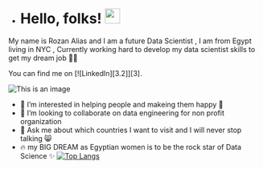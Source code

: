 - # Hello, folks! <img src="https://raw.githubusercontent.com/MartinHeinz/MartinHeinz/master/wave.gif" width="30px">
My name is Rozan Alias and I am a future Data Scientist , I am from Egypt living in NYC , Currently working hard to develop my data scientist skills to get my dream job 👩‍🎓

You can find me on [![LinkedIn][3.2]][3].

<!-- Icons -->

[2.2]: https://raw.githubusercontent.com/MartinHeinz/MartinHeinz/master/linkedin-3-16.png (LinkedIn icon without padding)

<!-- Links to your social media accounts -->

[2]: https://www.linkedin.com/in/rozan-alias/


![This is an image](https://myoctocat.com/assets/images/base-octocat.svg) 



- 👀 I’m interested in helping people and makeing them happy 🤗 
- 💞️ I’m looking to collaborate on data engineering for non profit organization 
- 💬 Ask me about which countries I want to visit and I will never stop talking 😸
- 🔥  my BIG DREAM as Egyptian women is to be the rock star of Data Science ✨
[![Top Langs](https://github-readme-stats.vercel.app/api/top-langs/?username=rozanalias)](https://github.com/anuraghazra/github-readme-stats)

<!---
rozanalias/rozanalias is a ✨ special ✨ repository because its `README.md` (this file) appears on your GitHub profile.
You can click the Preview link to take a look at your changes.
--->
